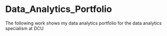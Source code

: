 # Data_Analytics_Portfolio
The following work shows my data analytics portfolio for the data analytics specialism at DCU
